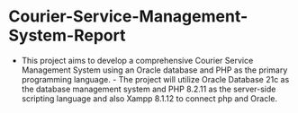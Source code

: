 # Courier-Service-Management-System-Report
   - This project aims to develop a comprehensive Courier Service Management System using an Oracle database and PHP as the primary programming language.    - The project will utilize Oracle Database 21c as the database management system and PHP 8.2.11 as the server-side scripting language and also Xampp 8.1.12 to connect php and Oracle.
